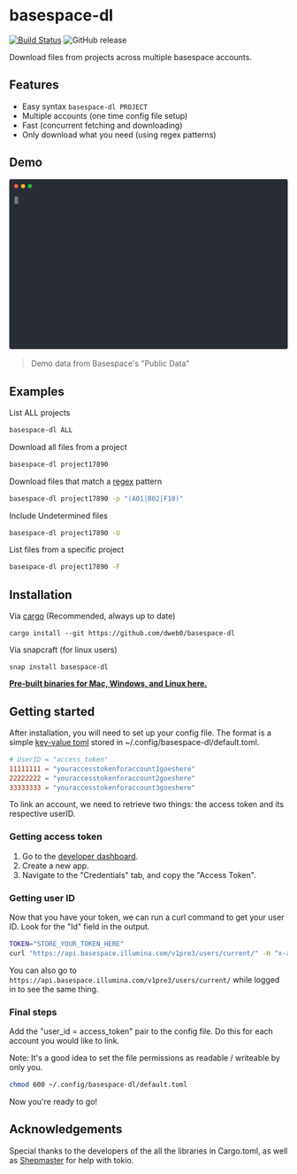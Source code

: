 # basespace-dl

[![Build Status](https://travis-ci.com/dweb0/basespace-dl.svg?token=EQz1tk6xqYMBC8vjUmyv&branch=master)](https://travis-ci.com/dweb0/basespace-dl)
![GitHub release](https://img.shields.io/github/release/dweb0/basespace-dl)

Download files from projects across multiple basespace accounts.

## Features
* Easy syntax `basespace-dl PROJECT`
* Multiple accounts (one time config file setup)
* Fast (concurrent fetching and downloading)
* Only download what you need (using regex patterns)

## Demo

![Demo](screencast.svg)

> Demo data from Basespace's "Public Data"

## Examples

List ALL projects

```bash
basespace-dl ALL
```

Download all files from a project

```bash
basespace-dl project17890
```

Download files that match a [regex](https://docs.rs/regex) pattern

```bash
basespace-dl project17890 -p "(A01|B02|F10)"
```

Include Undetermined files

```bash
basespace-dl project17890 -U
```

List files from a specific project

```bash
basespace-dl project17890 -F
```

## Installation

Via [cargo](https://www.rust-lang.org/tools/install) (Recommended, always up to date)

```
cargo install --git https://github.com/dweb0/basespace-dl
```

Via snapcraft (for linux users)

```
snap install basespace-dl
```

**[Pre-built binaries for Mac, Windows, and Linux here.](https://github.com/dweb0/basespace-dl/releases)**

## Getting started

After installation, you will need to set up your config file. The format is a simple [key-value toml](https://github.com/toml-lang/toml#user-content-keyvalue-pair) stored in ~/.config/basespace-dl/default.toml. 

```toml
# UserID = "access_token"
11111111 = "youraccesstokenforaccount1goeshere"
22222222 = "youraccesstokenforaccount2goeshere"
33333333 = "youraccesstokenforaccount3goeshere"
```

To link an account, we need to retrieve two things: the access token and its respective userID.

### Getting access token

1. Go to the [developer dashboard](https://developer.basespace.illumina.com/dashboard). 
2. Create a new app. 
3. Navigate to the "Credentials" tab, and copy the "Access Token".

### Getting user ID

Now that you have your token, we can run a curl command to get your user ID. Look for the "Id" field
in the output.

```bash
TOKEN="STORE_YOUR_TOKEN_HERE"
curl "https://api.basespace.illumina.com/v1pre3/users/current/" -H "x-access-token: $TOKEN"
```

You can also go to `https://api.basespace.illumina.com/v1pre3/users/current/` while logged in to see the same thing.

### Final steps

Add the "user_id = access_token" pair to the config file. Do this for each account you would like to link.

Note: It's a good idea to set the file permissions as readable / writeable by only you.

```bash
chmod 600 ~/.config/basespace-dl/default.toml
```

Now you're ready to go!

## Acknowledgements

Special thanks to the developers of the all the libraries in Cargo.toml, as well as [Shepmaster](https://stackoverflow.com/users/155423/shepmaster) for help with tokio.

